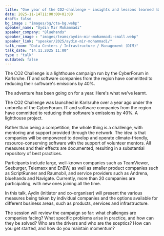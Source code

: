 ```yaml
---
title: "One year of the CO2-challenge – insights and lessons learned 🇬🇧"
date: 2025-11-14T11:00:00+01:00
draft: false
bg_image : "images/bg/cta-bg.webp"
speaker_name: "Aydin Mir Mohammadi"
speaker_company: "Bluehands"
speaker_image : "images/teams/aydin-mir-mohammadi-small.webp"
speaker_link: "speaker/2025/aydin-mir-mohammadi/"
talk_room: "Data Centers / Infrastructure / Management (DIM)"
talk_date: "14.11.2025 11:00"
type : "talk"
outdated: false
---
```


The CO2 Challenge is a lighthouse campaign run by the CyberForum in Karlsruhe. IT and software companies from the region have committed to reducing their software's emissions by 40%.

The adventure has been going on for a year. Here's what we've learnt.

The CO2 Challenge was launched in Karlsruhe over a year ago under the umbrella of the CyberForum. IT and software companies from the region have committed to reducing their software's emissions by 40%. A lighthouse project.

Rather than being a competition, the whole thing is a challenge, with mentoring and support provided through the network. The idea is that companies will be empowered to develop and operate climate-friendly, resource-conserving software with the support of volunteer mentors. All measures and their effects are documented, resulting in a substantial repository of best practices.

Participants include large, well-known companies such as TeamViewer, Seeburger, Telemaxx and EnBW, as well as smaller product companies such as ScriptRunner and Raumobil, and service providers such as Andrena, bluehands and Navigate. Currently, more than 20 companies are participating, with new ones joining all the time.

In this talk, Aydin (initiator and co-organiser) will present the various measures being taken by individual companies and the options available for different business areas, such as products, services and infrastructure.

The session will review the campaign so far: what challenges are companies facing? What specific problems arise in practice, and how can they be solved? Who are the drivers and who are the sceptics? How can you get started, and how do you maintain momentum?
